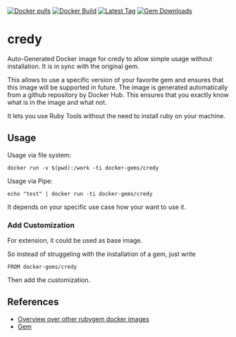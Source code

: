 [![Docker pulls](https://img.shields.io/docker/pulls/rubygem/credy.svg)](https://hub.docker.com/r/rubygem/credy/)
[![Docker Build](https://img.shields.io/docker/automated/rubygem/credy.svg)](https://hub.docker.com/r/rubygem/credy/)
[![Latest Tag](https://img.shields.io/github/tag/docker-rubygem/credy.svg)](https://hub.docker.com/r/rubygem/credy/)
[![Gem Downloads](https://img.shields.io/gem/dt/credy.svg)](https://rubygems.org/gems/credy/)
# credy

Auto-Generated Docker image for credy to allow simple usage without installation.
It is in sync with the original gem.

This allows to use a specific version of your favorite gem and ensures that this image will be supported in future.
The image is generated automatically from a github repository by Docker Hub.
This ensures that you exactly know what is in the image and what not.

It lets you use Ruby Tools without the need to install ruby on your machine.

## Usage

Usage via file system:

`docker run -v $(pwd):/work -ti docker-gems/credy`

Usage via Pipe:

`echo "test" | docker run -ti docker-gems/credy`

It depends on your specific use case how your want to use it.

### Add Customization

For extension, it could be used as base image.

So instead of struggeling with the installation of a gem, just write

`FROM docker-gems/credy`

Then add the customization.

## References

 - [Overview over other rubygem docker images](https://github.com/thinkbot/docker-rubygem)
 - [Gem](https://rubygems.org/gems/credy/)
